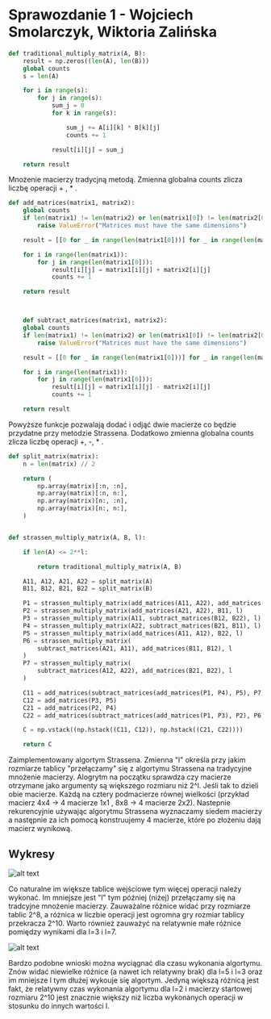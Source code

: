 # Sprawozdanie 1 - Wojciech Smolarczyk, Wiktoria Zalińska

```python
def traditional_multiply_matrix(A, B):
    result = np.zeros((len(A), len(B)))
    global counts
    s = len(A)

    for i in range(s):
        for j in range(s):
            sum_j = 0
            for k in range(s):

                sum_j += A[i][k] * B[k][j]
                counts += 1

            result[i][j] = sum_j

    return result
```

Mnożenie macierzy tradycjną metodą. Zmienna globalna counts zlicza liczbę operacji + , \* .

```python
def add_matrices(matrix1, matrix2):
    global counts
    if len(matrix1) != len(matrix2) or len(matrix1[0]) != len(matrix2[0]):
        raise ValueError("Matrices must have the same dimensions")

    result = [[0 for _ in range(len(matrix1[0]))] for _ in range(len(matrix1))]

    for i in range(len(matrix1)):
        for j in range(len(matrix1[0])):
            result[i][j] = matrix1[i][j] + matrix2[i][j]
            counts += 1

    return result



    def subtract_matrices(matrix1, matrix2):
    global counts
    if len(matrix1) != len(matrix2) or len(matrix1[0]) != len(matrix2[0]):
        raise ValueError("Matrices must have the same dimensions")

    result = [[0 for _ in range(len(matrix1[0]))] for _ in range(len(matrix1))]

    for i in range(len(matrix1)):
        for j in range(len(matrix1[0])):
            result[i][j] = matrix1[i][j] - matrix2[i][j]
            counts += 1

    return result
```

Powyższe funkcje pozwalają dodać i odjąć dwie macierze co będzie przydatne przy metodzie Strassena. Dodatkowo zmienna globalna counts zlicza liczbę operacji +, -, \* .

```python
def split_matrix(matrix):
    n = len(matrix) // 2

    return (
        np.array(matrix)[:n, :n],
        np.array(matrix)[:n, n:],
        np.array(matrix)[n:, :n],
        np.array(matrix)[n:, n:],
    )


def strassen_multiply_matrix(A, B, l):

    if len(A) <= 2**l:

        return traditional_multiply_matrix(A, B)

    A11, A12, A21, A22 = split_matrix(A)
    B11, B12, B21, B22 = split_matrix(B)

    P1 = strassen_multiply_matrix(add_matrices(A11, A22), add_matrices(B11, B22), l)
    P2 = strassen_multiply_matrix(add_matrices(A21, A22), B11, l)
    P3 = strassen_multiply_matrix(A11, subtract_matrices(B12, B22), l)
    P4 = strassen_multiply_matrix(A22, subtract_matrices(B21, B11), l)
    P5 = strassen_multiply_matrix(add_matrices(A11, A12), B22, l)
    P6 = strassen_multiply_matrix(
        subtract_matrices(A21, A11), add_matrices(B11, B12), l
    )
    P7 = strassen_multiply_matrix(
        subtract_matrices(A12, A22), add_matrices(B21, B22), l
    )

    C11 = add_matrices(subtract_matrices(add_matrices(P1, P4), P5), P7)
    C12 = add_matrices(P3, P5)
    C21 = add_matrices(P2, P4)
    C22 = add_matrices(subtract_matrices(add_matrices(P1, P3), P2), P6)

    C = np.vstack((np.hstack((C11, C12)), np.hstack((C21, C22))))

    return C
```

Zaimplementowany algortym Strassena. Zmienna "l" określa przy jakim rozmiarze tablicy "przełączamy" się z algortymu Strassena na tradycyjne mnożenie macierzy.
Alogrytm na początku sprawdza czy macierze otrzymane jako argumenty są większego rozmiaru niż 2^l. Jeśli tak to dzieli obie macierze. Każdą na cztery podmacierze równej wielkości (przykład macierz 4x4 -> 4 macierze 1x1 , 8x8 -> 4 macierze 2x2). Nastepnie rekurencyjnie używając algorytmu Strassena wyznaczamy siedem macierzy a następnie za ich pomocą konstruujemy 4 macierze, które po złożeniu dają macierz wynikową.

## Wykresy

![alt text](image.png)

Co naturalne im większe tablice wejściowe tym więcej operacji należy wykonać. Im mniejsze jest "l" tym później (niżej) przełączamy się na tradcyjne mnożenie macierzy. Zauważalne różnice widać przy rozmiarze tablic 2^8, a różnica w liczbie operacji jest ogromna gry rozmiar tablicy przekracza 2^10. Warto również zauważyć na relatywnie małe różnice pomiędzy wynikami dla l=3 i l=7.

![alt text](image-1.png)

Bardzo podobne wnioski można wyciągnać dla czasu wykonania algortymu. Znów widać niewielke różnice (a nawet ich relatywny brak) dla l=5 i l=3 oraz im mniejsze l tym dłużej wykouje się algortym. Jedyną większą różnicą jest fakt, że relatywny czas wykonania algortymu dla l=2 i macierzy startowej rozmiaru 2^10 jest znacznie większy niż liczba wykonanych operacji w stosunku do innych wartości l.
